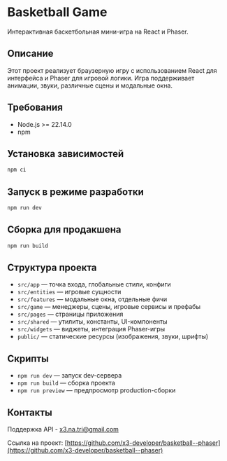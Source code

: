 # Basketball Game

Интерактивная баскетбольная мини-игра на React и Phaser.

## Описание

Этот проект реализует браузерную игру с использованием React для интерфейса и Phaser для игровой логики. Игра поддерживает анимации, звуки, различные сцены и модальные окна.

## Требования

- Node.js >= 22.14.0
- npm

## Установка зависимостей

```bash
npm ci
```

## Запуск в режиме разработки

```bash
npm run dev
```

## Сборка для продакшена

```bash
npm run build
```

## Структура проекта

- `src/app` — точка входа, глобальные стили, конфиги
- `src/entities` — игровые сущности
- `src/features` — модальные окна, отдельные фичи
- `src/game` — менеджеры, сцены, игровые сервисы и префабы
- `src/pages` — страницы приложения
- `src/shared` — утилиты, константы, UI-компоненты
- `src/widgets` — виджеты, интеграция Phaser-игры
- `public/` — статические ресурсы (изображения, звуки, шрифты)

## Скрипты

- `npm run dev` — запуск dev-сервера
- `npm run build` — сборка проекта
- `npm run preview` — предпросмотр production-сборки

## Контакты

Поддержка API - x3.na.tri@gmail.com

Ссылка на проект: [https://github.com/x3-developer/basketball--phaser](https://github.com/x3-developer/basketball--phaser)

